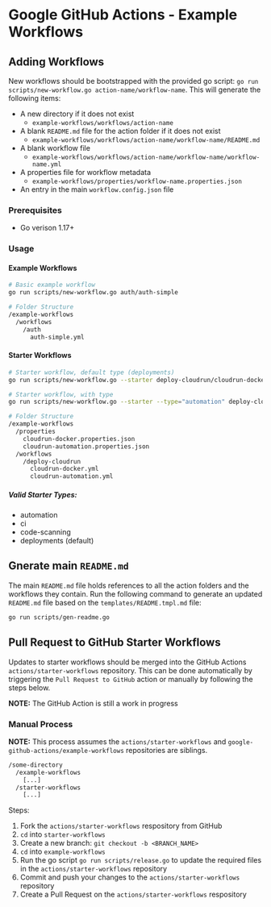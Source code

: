 # Google GitHub Actions - Example Workflows

## Adding Workflows

New workflows should be bootstrapped with the provided go script: `go run scripts/new-workflow.go action-name/workflow-name`. This will generate the following items:

- A new directory if it does not exist
  - `example-workflows/workflows/action-name`
- A blank `README.md` file for the action folder if it does not exist
  - `example-workflows/workflows/action-name/workflow-name/README.md`
- A blank workflow file
  - `example-workflows/workflows/action-name/workflow-name/workflow-name.yml`
- A properties file for workflow metadata
  - `example-workflows/properties/workflow-name.properties.json`
- An entry in the main `workflow.config.json` file

### Prerequisites

- Go verison 1.17+

### Usage

#### Example Workflows

```bash
# Basic example workflow
go run scripts/new-workflow.go auth/auth-simple

# Folder Structure
/example-workflows
  /workflows
    /auth
      auth-simple.yml
```

#### Starter Workflows

```bash
# Starter workflow, default type (deployments)
go run scripts/new-workflow.go --starter deploy-cloudrun/cloudrun-docker

# Starter workflow, with type
go run scripts/new-workflow.go --starter --type="automation" deploy-cloudrun/cloudrun-automation

# Folder Structure
/example-workflows
  /properties
    cloudrun-docker.properties.json
    cloudrun-automation.properties.json
  /workflows
    /deploy-cloudrun
      cloudrun-docker.yml
      cloudrun-automation.yml
```

##### Valid Starter Types:

- automation
- ci
- code-scanning
- deployments     (default)

## Gnerate main `README.md`

The main `README.md` file holds references to all the action folders and the workflows they contain. Run the following command to generate an updated `README.md` file based on the `templates/README.tmpl.md` file:

```bash
go run scripts/gen-readme.go
```

## Pull Request to GitHub Starter Workflows

Updates to starter workflows should be merged into the GitHub Actions `actions/starter-workflows` repository. This can be done automatically by triggering the `Pull Request to GitHub` action or manually by following the steps below.

**NOTE:** The GitHub Action is still a work in progress

### Manual Process

**NOTE:** This process assumes the `actions/starter-workflows` and `google-github-actions/example-workflows` repositories are siblings.

```bash
/some-directory
  /example-workflows
    [...]
  /starter-workflows
    [...]
```

Steps:

1. Fork the `actions/starter-workflows` respository from GitHub
2. `cd` into `starter-workflows`
3. Create a new branch: `git checkout -b <BRANCH_NAME>`
4. `cd` into `example-workflows`
5. Run the go script `go run scripts/release.go` to update the required files in the `actions/starter-workflows` repository
6. Commit and push your changes to the `actions/starter-workflows` repository
7. Create a Pull Request on the `actions/starter-workflows` respository
